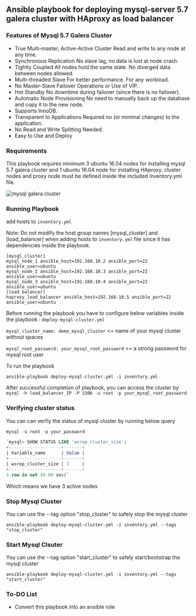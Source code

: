 ## Ansible playbook for deploying mysql-server 5.7 galera cluster with HAproxy as load balancer
### Features of Mysql 5.7 Galera Cluster
* True Multi-master,  Active-Active Cluster Read and write to any node at any time.
* Synchronous Replication No slave lag, no data is lost at node crash.
* Tightly Coupled All nodes hold the same state. No diverged data between nodes allowed.
* Multi-threaded Slave For better performance. For any workload.
* No Master-Slave Failover Operations or Use of VIP.
* Hot Standby No downtime during failover (since there is no failover).
* Automatic Node Provisioning No need to manually back up the database and copy it to the new node.
* Supports InnoDB.
* Transparent to Applications Required no (or minimal changes) to the application.
* No Read and Write Splitting Needed.
* Easy to Use and Deploy

### Requirements

This playbook requires minimum 3 ubuntu 16.04 nodes for installing mysql 5.7 galera cluster and 1 ubuntu 16.04 node for installing HAproxy. cluster nodes and proxy node must be defined inside the included inventory.yml file.


![mysql galera cluster](https://i.imgur.com/YSR0Pnul.png )

### Running Playbook

add hosts to `inventory.yml`

Note: Do not modify the host group names [mysql_cluster] and [load_balancer] when adding hosts to `inventory.yml` file since it has dependencies inside the playbook. 

```
[mysql_cluster]
mysql_node_1 ansible_host=192.168.10.2 ansible_port=22 ansible_user=ubuntu
mysql_node_2 ansible_host=192.168.10.3 ansible_port=22 ansible_user=ubuntu
mysql_node_3 ansible_host=192.168.10.4 ansible_port=22 ansible_user=ubuntu
[load_balancer]
haproxy_load_balancer ansible_host=192.168.10.5 ansible_port=22 ansible_user=ubuntu
```
Before running the playbook you have to configure below variables inside the playbook : `deploy-mysql-cluster.yml`

`mysql_cluster_name: demo_mysql_cluster`  <= name of your mysql cluster without spaces 

`mysql_root_password: your_mysql_root_password` <= a strong password for mysql root user

To run the playbook 

`ansible-playbook deploy-mysql-cluster.yml -i inventory.yml`

After successful completion of playbook, you can access the cluster by `mysql -h load_balancer_IP -P 3306 -u root -p your_mysql_root_password`

### Verifying cluster status

You can can verfiy the status of mysql cluster by running below query   
~~~~sql
mysql -u root -p your_password 

`mysql> SHOW STATUS LIKE 'wsrep_cluster_size';
+--------------------+-------+
| Variable_name      | Value |
+--------------------+-------+
| wsrep_cluster_size | 3     |
+--------------------+-------+
1 row in set (0.00 sec)`

~~~~
Which means we have 3 active nodes 
 

### Stop Mysql Cluster

You can use the --tag option "stop_cluster" to safely stop the mysql cluster

`ansible-playbook deploy-mysql-cluster.yml -i inventory.yml --tags "stop_cluster"`

### Start Mysql Clsuter


You can use the --tag option "start_cluster" to safely start/bootstrap the mysql cluster

`ansible-playbook deploy-mysql-cluster.yml -i inventory.yml --tags "start_cluster"`


### To-DO List

* Convert this playbook into an ansible role
